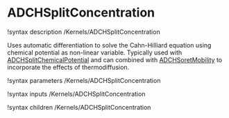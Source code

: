 # ADCHSplitConcentration

!syntax description /Kernels/ADCHSplitConcentration

Uses automatic differentiation to solve the Cahn-Hilliard equation using chemical potential as
non-linear variable.  Typically used with
[ADCHSplitChemicalPotential](/ADCHSplitChemicalPotential.md) and can combined with
[ADCHSoretMobility](/ADCHSoretMobility.md) to incorporate the effects of thermodiffusion.  

!syntax parameters /Kernels/ADCHSplitConcentration

!syntax inputs /Kernels/ADCHSplitConcentration

!syntax children /Kernels/ADCHSplitConcentration
